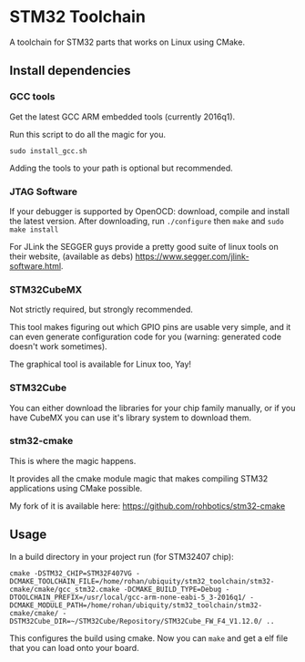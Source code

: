 # STM32 Toolchain
A toolchain for STM32 parts that works on Linux using CMake.

## Install dependencies

### GCC tools
Get the latest GCC ARM embedded tools (currently 2016q1).

Run this script to do all the magic for you.

`sudo install_gcc.sh`

Adding the tools to your path is optional but recommended.

### JTAG Software
If your debugger is supported by OpenOCD: download, compile and install the latest version. After downloading, run `./configure` then `make` and `sudo make install`

For JLink the SEGGER guys provide a pretty good suite of linux tools on their website, (available as debs) https://www.segger.com/jlink-software.html.

### STM32CubeMX
Not strictly required, but strongly recommended.

This tool makes figuring out which GPIO pins are usable very simple, and it can even generate configuration code for you (warning: generated code doesn't work sometimes).

The graphical tool is available for Linux too, Yay!

### STM32Cube
You can either download the libraries for your chip family manually, or if you have CubeMX you can use it's library system to download them.

### stm32-cmake
This is where the magic happens.

It provides all the cmake module magic that makes compiling STM32 applications using CMake possible.

My fork of it is available here: https://github.com/rohbotics/stm32-cmake

## Usage
In a build directory in your project run (for STM32407 chip):

`cmake -DSTM32_CHIP=STM32F407VG -DCMAKE_TOOLCHAIN_FILE=/home/rohan/ubiquity/stm32_toolchain/stm32-cmake/cmake/gcc_stm32.cmake -DCMAKE_BUILD_TYPE=Debug -DTOOLCHAIN_PREFIX=/usr/local/gcc-arm-none-eabi-5_3-2016q1/ -DCMAKE_MODULE_PATH=/home/rohan/ubiquity/stm32_toolchain/stm32-cmake/cmake/ -DSTM32Cube_DIR=~/STM32Cube/Repository/STM32Cube_FW_F4_V1.12.0/ ..`

This configures the build using cmake.
Now you can `make` and get a elf file that you can load onto your board.
